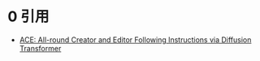 # 0 引用

- [ACE: All-round Creator and Editor Following Instructions via Diffusion Transformer](https://arxiv.org/abs/2410.00086)